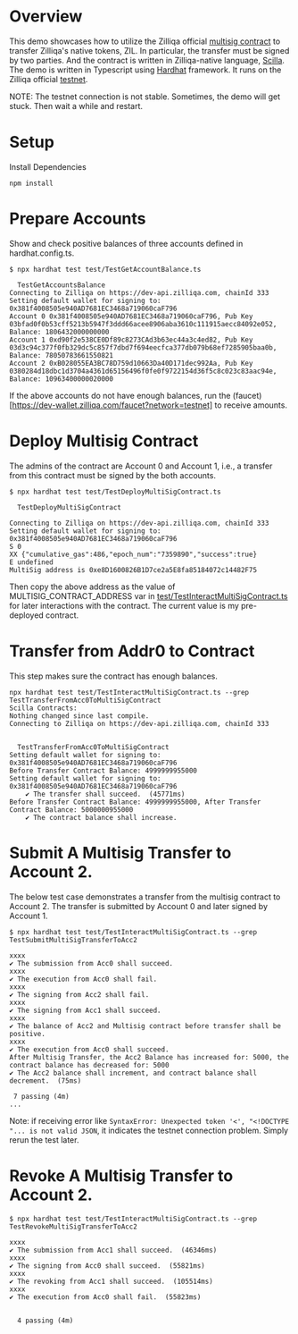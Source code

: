 # Overview 
This demo showcases how to utilize the Zilliqa official [multisig contract](https://github.com/Zilliqa/zilliqa-developer/blob/main/products/multisig/src/smartcontract/multisig_wallet_with_zrc2.scilla.js) to transfer Zilliqa's native tokens, ZIL. In particular, the transfer must be signed by two parties. And the contract is written in Zilliqa-native language, [Scilla](https://scilla.readthedocs.io/en/latest/scilla-in-depth.html). The demo is written in Typescript using [Hardhat](https://hardhat.org/) framework. It runs on the Zilliqa official [testnet](https://dev-api.zilliqa.com). 

NOTE: The testnet connection is not stable. Sometimes, the demo will get stuck. Then wait a while and restart. 

# Setup
Install Dependencies
```
npm install
```

# Prepare Accounts
Show and check positive balances of three accounts defined in hardhat.config.ts. 
```
$ npx hardhat test test/TestGetAccountBalance.ts

  TestGetAccountsBalance
Connecting to Zilliqa on https://dev-api.zilliqa.com, chainId 333
Setting default wallet for signing to: 0x381f4008505e940AD7681EC3468a719060caF796
Account 0 0x381f4008505e940AD7681EC3468a719060caF796, Pub Key 03bfad0f0b53cff5213b5947f3ddd66acee8906aba3610c111915aecc84092e052, Balance: 1806432000000000
Account 1 0xd90f2e538CE0Df89c8273CAd3b63ec44a3c4ed82, Pub Key 03d3c94c377f0fb329dc5c857f7dbd7f694eecfca377db079b68ef7285905baa0b, Balance: 78050783661550821
Account 2 0xB028055EA3BC78D759d10663Da40D171dec992Aa, Pub Key 0380284d18dbc1d3704a4361d65156496f0fe0f9722154d36f5c8c023c83aac94e, Balance: 10963400000020000
```
If the above accounts do not have enough balances, run the (faucet)[https://dev-wallet.zilliqa.com/faucet?network=testnet] to receive amounts. 

# Deploy Multisig Contract
The admins of the contract are Account 0 and Account 1, i.e., a transfer from this contract must be signed by the both accounts. 


```
$ npx hardhat test test/TestDeployMultiSigContract.ts

  TestDeployMultiSigContract

Connecting to Zilliqa on https://dev-api.zilliqa.com, chainId 333
Setting default wallet for signing to: 0x381f4008505e940AD7681EC3468a719060caF796
S 0
XX {"cumulative_gas":486,"epoch_num":"7359890","success":true}
E undefined
MultiSig address is 0xe8D1600826B1D7ce2a5E8fa85184072c14482F75

```

Then copy the above address as the value of MULTISIG_CONTRACT_ADDRESS var in [test/TestInteractMultiSigContract.ts](test/TestInteractMultiSigContract.ts) for later interactions with the contract. The current value is my pre-deployed contract. 

# Transfer from Addr0 to Contract
This step makes sure the contract has enough balances. 
```
npx hardhat test test/TestInteractMultiSigContract.ts --grep TestTransferFromAcc0ToMultiSigContract
Scilla Contracts: 
Nothing changed since last compile.
Connecting to Zilliqa on https://dev-api.zilliqa.com, chainId 333


  TestTransferFromAcc0ToMultiSigContract
Setting default wallet for signing to: 0x381f4008505e940AD7681EC3468a719060caF796
Before Transfer Contract Balance: 4999999955000
Setting default wallet for signing to: 0x381f4008505e940AD7681EC3468a719060caF796
    ✔ The transfer shall succeed.  (45771ms)
Before Transfer Contract Balance: 4999999955000, After Transfer Contract Balance: 5000000955000
    ✔ The contract balance shall increase. 
```


# Submit A Multisig Transfer to Account 2. 
The below test case demonstrates a transfer from the multisig contract to Account 2. The transfer is submitted by Account 0 and later signed by Account 1. 
```
$ npx hardhat test test/TestInteractMultiSigContract.ts --grep TestSubmitMultiSigTransferToAcc2

xxxx
✔ The submission from Acc0 shall succeed.
xxxx
✔ The execution from Acc0 shall fail.
xxxx
✔ The signing from Acc2 shall fail.
xxxx
✔ The signing from Acc1 shall succeed.
xxxx
✔ The balance of Acc2 and Multisig contract before transfer shall be positive.
xxxx
✔ The execution from Acc0 shall succeed.
After Multisig Transfer, the Acc2 Balance has increased for: 5000, the contract balance has decreased for: 5000
✔ The Acc2 balance shall increment, and contract balance shall decrement.  (75ms)

 7 passing (4m)
...
```
Note: if receiving error like `SyntaxError: Unexpected token '<', "<!DOCTYPE "... is not valid JSON`, it indicates the testnet connection problem. Simply rerun the test later. 

# Revoke A Multisig Transfer to Account 2. 

```
$ npx hardhat test test/TestInteractMultiSigContract.ts --grep TestRevokeMultiSigTransferToAcc2

xxxx
✔ The submission from Acc1 shall succeed.  (46346ms)
xxxx
✔ The signing from Acc0 shall succeed.  (55821ms)
xxxx
✔ The revoking from Acc1 shall succeed.  (105514ms)
xxxx
✔ The execution from Acc0 shall fail.  (55823ms)


  4 passing (4m)

```